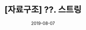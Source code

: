 ---
date: '2019-08-07'
title: "[자료구조] ??. 스트링"
description: Data Structures in C++ - String 정리
tags: ['자료구조', 'Cpp']
---